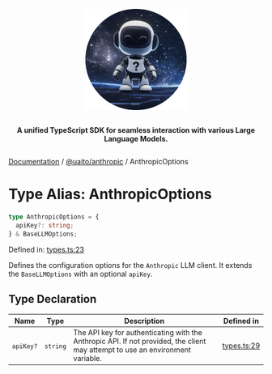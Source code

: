 <div style="display:flex; flex-direction:column; align-items:center;">
<p align="center">
  <img src="../UAITO.png" alt="UAITO Logo" width="200"/>
</p>

<p align="center">
  <strong>A unified TypeScript SDK for seamless interaction with various Large Language Models.</strong>
</p>
</div>

[Documentation](README.md) / [@uaito/anthropic](@uaito.anthropic.md) / AnthropicOptions

# Type Alias: AnthropicOptions

```ts
type AnthropicOptions = {
  apiKey?: string;
} & BaseLLMOptions;
```

Defined in: [types.ts:23](https://github.com/elribonazo/uaito/blob/7df29d8741d0d1941377ba04925c52b6e0389e22/packages/anthropic/src/types.ts#L23)

Defines the configuration options for the `Anthropic` LLM client.
It extends the `BaseLLMOptions` with an optional `apiKey`.

## Type Declaration

| Name | Type | Description | Defined in |
| ------ | ------ | ------ | ------ |
| `apiKey?` | `string` | The API key for authenticating with the Anthropic API. If not provided, the client may attempt to use an environment variable. | [types.ts:29](https://github.com/elribonazo/uaito/blob/7df29d8741d0d1941377ba04925c52b6e0389e22/packages/anthropic/src/types.ts#L29) |
